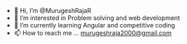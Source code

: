 - 👋 Hi, I’m @MurugeshRajaR
- 👀 I’m interested in Problem solving and web development
- 🌱 I’m currently learning Angular and competitive coding
- 📫 How to reach me ... murugeshraja2000@gmail.com

<!---
MurugeshRajaR/MurugeshRajaR is a ✨ special ✨ repository because its `README.md` (this file) appears on your GitHub profile.
You can click the Preview link to take a look at your changes.
--->
